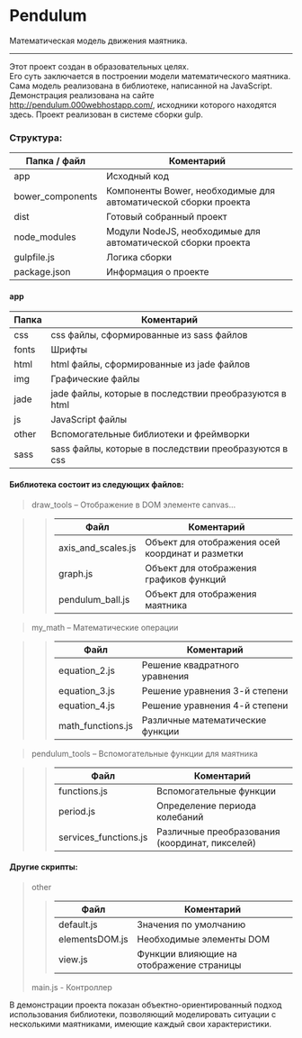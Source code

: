 # Pendulum
Математическая модель движения маятника.
***
Этот проект создан в образовательных целях.  
Его суть заключается в построении модели математического маятника.  
Сама модель реализована в библиотеке, написанной на JavaScript.  
Демонстрация реализована на сайте http://pendulum.000webhostapp.com/, исходники которого находятся здесь.
Проект реализован в системе сборки gulp.

### Структура:

Папка / файл     | Коментарий
-----------------|----------------------
app              | Исходный код
bower_components | Компоненты Bower, необходимые для автоматической сборки проекта
dist             | Готовый собранный проект
node_modules     | Модули NodeJS, необходимые для автоматической сборки проекта
gulpfile.js      | Логика сборки
package.json     | Информация о проекте

#### app

Папка     | Коментарий
----------|----------------------
css       | css файлы, сформированные из sass файлов
fonts     | Шрифты
html      | html файлы, сформированные из jade файлов
img       | Графические файлы
jade      | jade файлы, которые в последствии преобразуются в html
js        | JavaScript файлы
other     | Вспомогательные библиотеки и фреймворки
sass      | sass файлы, которые в последствии преобразуются в css

#### Библиотека состоит из следующих файлов:
>draw_tools – Отображение в DOM элементе canvas...  

>>Файл                 | Коментарий
>>---------------------|----------------------
>>axis_and_scales.js   | Объект для отображения осей координат и разметки
>>graph.js             | Объект для отображения графиков функций
>>pendulum_ball.js     | Объект для отображения маятника

>my_math – Математические операции

>>Файл                 | Коментарий
>>---------------------|----------------------
>>equation_2.js        | Решение квадратного уравнения
>>equation_3.js        | Решение уравнения 3-й степени
>>equation_4.js        | Решение уравнения 4-й степени
>>math_functions.js    | Различные математические функции

>pendulum_tools – Вспомогательные функции для маятника

>>Файл                  | Коментарий
>>----------------------|----------------------
>>functions.js          | Вспомогательные функции
>>period.js             | Определение периода колебаний
>>services_functions.js | Различные преобразования (координат, пикселей)

#### Другие скрипты:
>other
>>Файл            | Коментарий
>>----------------|----------------------
>>default.js      | Значения по умолчанию
>>elementsDOM.js  | Необходимые элементы DOM
>>view.js         | Функции влияющие на отображение страницы
>main.js - Контроллер

В демонстрации проекта показан объектно-ориентированный подход использования библиотеки, позволяющий моделировать ситуации с несколькими маятниками, имеющие каждый свои характеристики.
